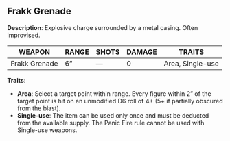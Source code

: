 ## Frakk Grenade

**Description**: Explosive charge surrounded by a metal casing. Often improvised.

| WEAPON       | RANGE | SHOTS | DAMAGE | TRAITS        |
|--------------|-------|-------|--------|---------------|
| Frakk Grenade| 6”    | —     | 0      | Area, Single-use|

**Traits**:
- **Area**: Select a target point within range. Every figure within 2” of the target point is hit on an unmodified D6 roll of 4+ (5+ if partially obscured from the blast).
- **Single-use**: The item can be used only once and must be deducted from the available supply. The Panic Fire rule cannot be used with Single-use weapons.
